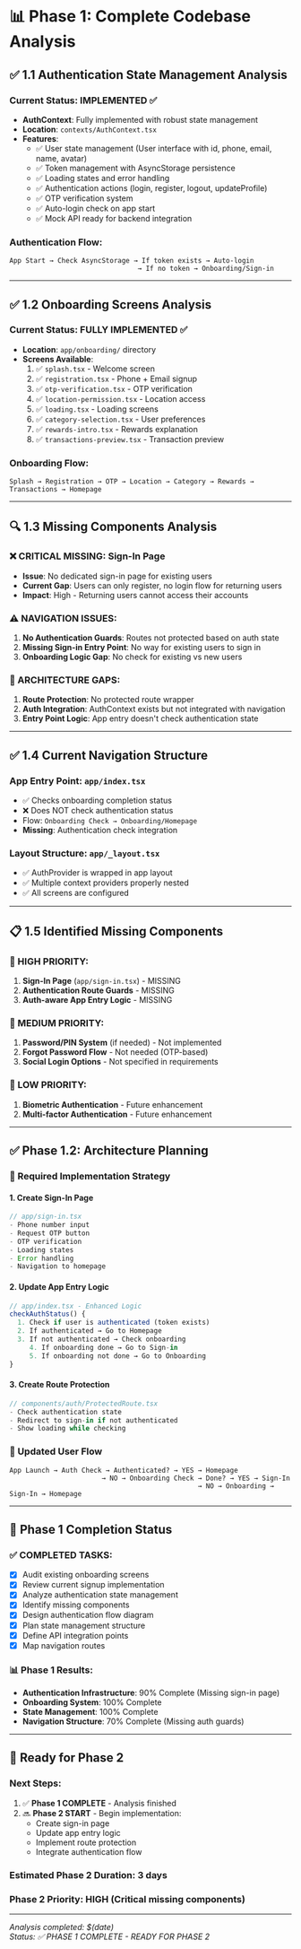 # 📊 Phase 1: Complete Codebase Analysis

## ✅ 1.1 Authentication State Management Analysis

### **Current Status: IMPLEMENTED ✅**
- **AuthContext**: Fully implemented with robust state management
- **Location**: `contexts/AuthContext.tsx`
- **Features**:
  - ✅ User state management (User interface with id, phone, email, name, avatar)
  - ✅ Token management with AsyncStorage persistence
  - ✅ Loading states and error handling
  - ✅ Authentication actions (login, register, logout, updateProfile)
  - ✅ OTP verification system
  - ✅ Auto-login check on app start
  - ✅ Mock API ready for backend integration

### **Authentication Flow**:
```
App Start → Check AsyncStorage → If token exists → Auto-login
                                → If no token → Onboarding/Sign-in
```

---

## ✅ 1.2 Onboarding Screens Analysis

### **Current Status: FULLY IMPLEMENTED ✅**
- **Location**: `app/onboarding/` directory
- **Screens Available**:
  1. ✅ `splash.tsx` - Welcome screen
  2. ✅ `registration.tsx` - Phone + Email signup
  3. ✅ `otp-verification.tsx` - OTP verification
  4. ✅ `location-permission.tsx` - Location access
  5. ✅ `loading.tsx` - Loading screens
  6. ✅ `category-selection.tsx` - User preferences
  7. ✅ `rewards-intro.tsx` - Rewards explanation
  8. ✅ `transactions-preview.tsx` - Transaction preview

### **Onboarding Flow**:
```
Splash → Registration → OTP → Location → Category → Rewards → Transactions → Homepage
```

---

## 🔍 1.3 Missing Components Analysis

### **❌ CRITICAL MISSING: Sign-In Page**
- **Issue**: No dedicated sign-in page for existing users
- **Current Gap**: Users can only register, no login flow for returning users
- **Impact**: High - Returning users cannot access their accounts

### **⚠️ NAVIGATION ISSUES**:
1. **No Authentication Guards**: Routes not protected based on auth state
2. **Missing Sign-in Entry Point**: No way for existing users to sign in
3. **Onboarding Logic Gap**: No check for existing vs new users

### **🔧 ARCHITECTURE GAPS**:
1. **Route Protection**: No protected route wrapper
2. **Auth Integration**: AuthContext exists but not integrated with navigation
3. **Entry Point Logic**: App entry doesn't check authentication state

---

## ✅ 1.4 Current Navigation Structure

### **App Entry Point**: `app/index.tsx`
- ✅ Checks onboarding completion status
- ❌ Does NOT check authentication status
- Flow: `Onboarding Check → Onboarding/Homepage`
- **Missing**: Authentication check integration

### **Layout Structure**: `app/_layout.tsx`
- ✅ AuthProvider is wrapped in app layout
- ✅ Multiple context providers properly nested
- ✅ All screens are configured

---

## 📋 1.5 Identified Missing Components

### **🚨 HIGH PRIORITY**:
1. **Sign-In Page** (`app/sign-in.tsx`) - MISSING
2. **Authentication Route Guards** - MISSING  
3. **Auth-aware App Entry Logic** - MISSING

### **🔶 MEDIUM PRIORITY**:
1. **Password/PIN System** (if needed) - Not implemented
2. **Forgot Password Flow** - Not needed (OTP-based)
3. **Social Login Options** - Not specified in requirements

### **🔵 LOW PRIORITY**:
1. **Biometric Authentication** - Future enhancement
2. **Multi-factor Authentication** - Future enhancement

---

## ✅ Phase 1.2: Architecture Planning

### **🎯 Required Implementation Strategy**

#### **1. Create Sign-In Page**
```typescript
// app/sign-in.tsx
- Phone number input
- Request OTP button
- OTP verification
- Loading states
- Error handling
- Navigation to homepage
```

#### **2. Update App Entry Logic**
```typescript
// app/index.tsx - Enhanced Logic
checkAuthStatus() {
  1. Check if user is authenticated (token exists)
  2. If authenticated → Go to Homepage
  3. If not authenticated → Check onboarding
     4. If onboarding done → Go to Sign-in
     5. If onboarding not done → Go to Onboarding
}
```

#### **3. Create Route Protection**
```typescript
// components/auth/ProtectedRoute.tsx
- Check authentication state
- Redirect to sign-in if not authenticated
- Show loading while checking
```

### **🔄 Updated User Flow**
```
App Launch → Auth Check → Authenticated? → YES → Homepage
                       → NO → Onboarding Check → Done? → YES → Sign-In
                                               → NO → Onboarding → Sign-In → Homepage
```

---

## 🎯 Phase 1 Completion Status

### ✅ **COMPLETED TASKS**:
- [x] Audit existing onboarding screens
- [x] Review current signup implementation  
- [x] Analyze authentication state management
- [x] Identify missing components
- [x] Design authentication flow diagram
- [x] Plan state management structure
- [x] Define API integration points
- [x] Map navigation routes

### 📊 **Phase 1 Results**:
- **Authentication Infrastructure**: 90% Complete (Missing sign-in page)
- **Onboarding System**: 100% Complete
- **State Management**: 100% Complete
- **Navigation Structure**: 70% Complete (Missing auth guards)

---

## 🚀 Ready for Phase 2

### **Next Steps**:
1. ✅ **Phase 1 COMPLETE** - Analysis finished
2. 🔜 **Phase 2 START** - Begin implementation:
   - Create sign-in page
   - Update app entry logic
   - Implement route protection
   - Integrate authentication flow

### **Estimated Phase 2 Duration**: 3 days
### **Phase 2 Priority**: HIGH (Critical missing components)

---

*Analysis completed: $(date)*  
*Status: ✅ PHASE 1 COMPLETE - READY FOR PHASE 2*